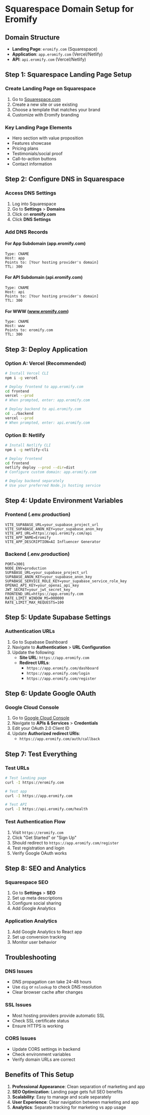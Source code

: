 # Squarespace Domain Setup for Eromify

## Domain Structure
- **Landing Page**: `eromify.com` (Squarespace)
- **Application**: `app.eromify.com` (Vercel/Netlify)
- **API**: `api.eromify.com` (Vercel/Netlify)

## Step 1: Squarespace Landing Page Setup

### Create Landing Page on Squarespace
1. Go to [Squarespace.com](https://squarespace.com)
2. Create a new site or use existing
3. Choose a template that matches your brand
4. Customize with Eromify branding

### Key Landing Page Elements
- Hero section with value proposition
- Features showcase
- Pricing plans
- Testimonials/social proof
- Call-to-action buttons
- Contact information

## Step 2: Configure DNS in Squarespace

### Access DNS Settings
1. Log into Squarespace
2. Go to **Settings** > **Domains**
3. Click on **eromify.com**
4. Click **DNS Settings**

### Add DNS Records

#### For App Subdomain (app.eromify.com)
```
Type: CNAME
Host: app
Points to: [Your hosting provider's domain]
TTL: 300
```

#### For API Subdomain (api.eromify.com)
```
Type: CNAME
Host: api
Points to: [Your hosting provider's domain]
TTL: 300
```

#### For WWW (www.eromify.com)
```
Type: CNAME
Host: www
Points to: eromify.com
TTL: 300
```

## Step 3: Deploy Application

### Option A: Vercel (Recommended)
```bash
# Install Vercel CLI
npm i -g vercel

# Deploy frontend to app.eromify.com
cd frontend
vercel --prod
# When prompted, enter: app.eromify.com

# Deploy backend to api.eromify.com
cd ../backend
vercel --prod
# When prompted, enter: api.eromify.com
```

### Option B: Netlify
```bash
# Install Netlify CLI
npm i -g netlify-cli

# Deploy frontend
cd frontend
netlify deploy --prod --dir=dist
# Configure custom domain: app.eromify.com

# Deploy backend separately
# Use your preferred Node.js hosting service
```

## Step 4: Update Environment Variables

### Frontend (.env.production)
```env
VITE_SUPABASE_URL=your_supabase_project_url
VITE_SUPABASE_ANON_KEY=your_supabase_anon_key
VITE_API_URL=https://api.eromify.com/api
VITE_APP_NAME=Eromify
VITE_APP_DESCRIPTION=AI Influencer Generator
```

### Backend (.env.production)
```env
PORT=3001
NODE_ENV=production
SUPABASE_URL=your_supabase_project_url
SUPABASE_ANON_KEY=your_supabase_anon_key
SUPABASE_SERVICE_ROLE_KEY=your_supabase_service_role_key
OPENAI_API_KEY=your_openai_api_key
JWT_SECRET=your_jwt_secret_key
FRONTEND_URL=https://app.eromify.com
RATE_LIMIT_WINDOW_MS=900000
RATE_LIMIT_MAX_REQUESTS=100
```

## Step 5: Update Supabase Settings

### Authentication URLs
1. Go to Supabase Dashboard
2. Navigate to **Authentication** > **URL Configuration**
3. Update the following:
   - **Site URL**: `https://app.eromify.com`
   - **Redirect URLs**: 
     - `https://app.eromify.com/dashboard`
     - `https://app.eromify.com/login`
     - `https://app.eromify.com/register`

## Step 6: Update Google OAuth

### Google Cloud Console
1. Go to [Google Cloud Console](https://console.cloud.google.com)
2. Navigate to **APIs & Services** > **Credentials**
3. Edit your OAuth 2.0 Client ID
4. Update **Authorized redirect URIs**:
   - `https://app.eromify.com/auth/callback`

## Step 7: Test Everything

### Test URLs
```bash
# Test landing page
curl -I https://eromify.com

# Test app
curl -I https://app.eromify.com

# Test API
curl -I https://api.eromify.com/health
```

### Test Authentication Flow
1. Visit `https://eromify.com`
2. Click "Get Started" or "Sign Up"
3. Should redirect to `https://app.eromify.com/register`
4. Test registration and login
5. Verify Google OAuth works

## Step 8: SEO and Analytics

### Squarespace SEO
1. Go to **Settings** > **SEO**
2. Set up meta descriptions
3. Configure social sharing
4. Add Google Analytics

### Application Analytics
1. Add Google Analytics to React app
2. Set up conversion tracking
3. Monitor user behavior

## Troubleshooting

### DNS Issues
- DNS propagation can take 24-48 hours
- Use `dig` or `nslookup` to check DNS resolution
- Clear browser cache after changes

### SSL Issues
- Most hosting providers provide automatic SSL
- Check SSL certificate status
- Ensure HTTPS is working

### CORS Issues
- Update CORS settings in backend
- Check environment variables
- Verify domain URLs are correct

## Benefits of This Setup

1. **Professional Appearance**: Clean separation of marketing and app
2. **SEO Optimization**: Landing page gets full SEO benefits
3. **Scalability**: Easy to manage and scale separately
4. **User Experience**: Clear navigation between marketing and app
5. **Analytics**: Separate tracking for marketing vs app usage

